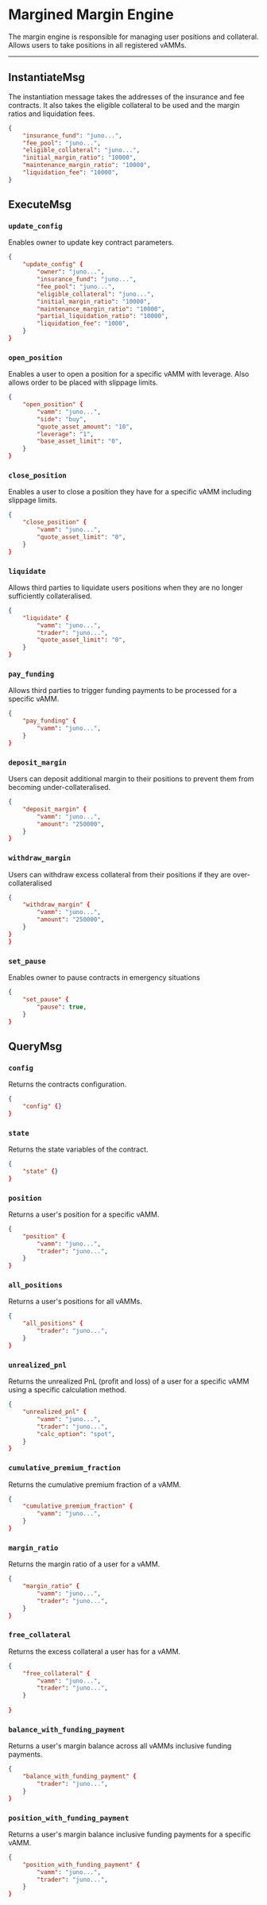 # Margined Margin Engine

The margin engine is responsible for managing user positions and collateral. Allows users to take positions in all registered vAMMs.

---

## InstantiateMsg

The instantiation message takes the addresses of the insurance and fee contracts. It also takes the eligible collateral to be used and the margin ratios and liquidation fees.

```json
{
    "insurance_fund": "juno...",
    "fee_pool": "juno...",
    "eligible_collateral": "juno...",
    "initial_margin_ratio": "10000",
    "maintenance_margin_ratio": "10000",
    "liquidation_fee": "10000",
}
```

## ExecuteMsg

### `update_config`

Enables owner to update key contract parameters.

```json
{
    "update_config" {
        "owner": "juno...",
        "insurance_fund": "juno...",
        "fee_pool": "juno...",
        "eligible_collateral": "juno...",
        "initial_margin_ratio": "10000",
        "maintenance_margin_ratio": "10000",
        "partial_liquidation_ratio": "10000",
        "liquidation_fee": "1000",
    }
}
```

### `open_position`

Enables a user to open a position for a specific vAMM with leverage. Also allows order to be placed with slippage limits.

```json
{
    "open_position" {
        "vamm": "juno...",
        "side": "buy",
        "quote_asset_amount": "10",
        "leverage": "1",
        "base_asset_limit": "0",
    }
}
```
    
### `close_position`

Enables a user to close a position they have for a specific vAMM including slippage limits.

```json
{
    "close_position" {
        "vamm": "juno...",
        "quote_asset_limit": "0",
    }
}
```

### `liquidate`

Allows third parties to liquidate users positions when they are no longer sufficiently collateralised.

```json
{
    "liquidate" {
        "vamm": "juno...",
        "trader": "juno...",
        "quote_asset_limit": "0",
    }
}
```

### `pay_funding`

Allows third parties to trigger funding payments to be processed for a specific vAMM.

```json
{
    "pay_funding" {
        "vamm": "juno...",
    }
}
```
    

### `deposit_margin`

Users can deposit additional margin to their positions to prevent them from becoming under-collateralised.

```json
{
    "deposit_margin" {
        "vamm": "juno...",
        "amount": "250000",
    }
}
```

### `withdraw_margin`

Users can withdraw excess collateral from their positions if they are over-collateralised

```json
{
    "withdraw_margin" {
        "vamm": "juno...",
        "amount": "250000",
    }
}   
}
```

### `set_pause`

Enables owner to pause contracts in emergency situations

```json
{
    "set_pause" {
        "pause": true,
    }
}
```

## QueryMsg

### `config`

Returns the contracts configuration.

```json
{
    "config" {}
}
```

### `state`

Returns the state variables of the contract.

```json
{
    "state" {}
}
```
    
### `position`

Returns a user's position for a specific vAMM.

```json
{
    "position" {
        "vamm": "juno...",
        "trader": "juno...",
    }   
}
```

### `all_positions`

Returns a user's positions for all vAMMs.

```json
{
    "all_positions" {
        "trader": "juno...",
    }
}
```    

### `unrealized_pnl`

Returns the unrealized PnL (profit and loss) of a user for a specific vAMM using a specific calculation method.

```json
{
    "unrealized_pnl" {
        "vamm": "juno...",
        "trader": "juno...",
        "calc_option": "spot",
    }
}
```
    

### `cumulative_premium_fraction`

Returns the cumulative premium fraction of a vAMM.

```json
{
    "cumulative_premium_fraction" {
        "vamm": "juno...",
    }
}
```

### `margin_ratio`

Returns the margin ratio of a user for a vAMM.

```json
{
    "margin_ratio" {
        "vamm": "juno...",
        "trader": "juno...",
    }    
}
```

### `free_collateral`

Returns the excess collateral a user has for a vAMM.

```json
{
    "free_collateral" {
        "vamm": "juno...",
        "trader": "juno...",
    }
  
}
```

### `balance_with_funding_payment`

Returns a user's margin balance across all vAMMs inclusive funding payments.

```json
{
    "balance_with_funding_payment" {
        "trader": "juno...",
    }    
}
```

### `position_with_funding_payment`

Returns a user's margin balance inclusive funding payments for a specific vAMM.

```json
{
    "position_with_funding_payment" {
        "vamm": "juno...",
        "trader": "juno...",
    }
}
```

